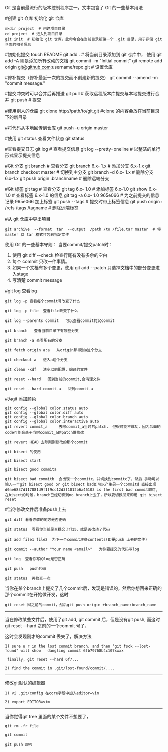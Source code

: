 Git 是当前最流行的版本控制程序之一，文本包含了 Git 的一些基本用法 

#创建 git 仓库 初始化 git 仓库

    mkdir project  # 创建项目目录 
    cd project  # 进入到项目目录 
    git init  # 初始化 git 仓库。此命令会在当前目录新建一个 .git 目录，用于存储 git 仓库的相关信息


#初始化提交
    touch README 
    git add .  # 将当前目录添加到 git 仓库中， 使用 git add -A 则是添加所有改动的文档 
    git commit  -m  "Initial commit" 
    git remote add origin  git@github.com:username/repo.git  # 设置仓库


#修补提交（修补最近一次的提交而不创建新的提交）
    git commit  --amend  -m  "commit message."

#提交冲突时可以合并后再推送
    git pull  # 获取远程版本库提交与本地提交进行合并 
    git push  # 提交

#使用别人的仓库
    git clone http://path/to/git.git  #clone 的内容会放在当前目录下的新目录

#将代码从本地回传到仓库
    git push  -u origin master

#使用 git status 查看文件状态
    git status

#查看提交日志
    git log  # 查看提交信息 
    git log  --pretty=oneline  # 以整洁的单行形式显示提交信息

#Git 分支
    git branch  # 查看分支 
    git branch  6.x- 1.x  # 添加分支 6.x-1.x 
    git branch checkout master  # 切换到主分支 
    git branch  -d  6.x- 1.x  # 删除分支 6.x-1.x 
    git push origin :branchname  # 删除远端分支

#Git 标签
    git tag  # 查看分支 
    git tag  6.x- 1.0  # 添加标签 6.x-1.0 
    git show  6.x- 1.0  # 查看标签 6.x-1.0 的信息 
    git tag  -a  6.x- 1.0 965e066  # 为之前提交的信息记录 965e066 加上标签 
    git push  --tags  # 提交时带上标签信息 
    git push origin : /refs /tags /tagname  # 删除远端标签

#从 git 仓库中导出项目

    git archive  --format  tar  --output  /path /to /file.tar master  # 将 master 以 tar 格式打包到指定文件
使用 Git 的一些基本守则： 当要commit/提交patch时：

1. 使用 git diff --check 检查行尾有没有多余的空白
2. 每个 commit 只改一件事情。
3. 如果一个文档有多个变更，使用 git add --patch 只选择文档中的部分变更进入stage
4. 写清楚 commit message





#git log 查看log

    git log -p 查看每个commit号改变了什么
    
    git log -p file  查看file改变了什么
    
    git log --parents commit   可以查看commit的父commit
    
    git branch   查看当前目录下有哪些分支
    
    git branch -a 查看所有的分支
    
    git fetch origin a:a   从origin那得到a这个分支
    
    git checkout a   进入a这个分支
    
    git clean -xdf   清空以前配置，编译的文件
    
    git reset --hard   回到当前的commit,会清理文件
    
    git reset --hard commit-a   回到commit-a

 

#为git 添加颜色

    git config --global color.status auto  
    git config --global color.diff auto  
    git config --global color.branch auto  
    git config --global color.interactive auto  
    git revert commit_a     去除commit_a当时的patch， 但很可能不成功，因为后面的code可能会基于当时commit_a的patch做修改
    
    git revert HEAD 去除刚刚修改的那个commit 
    
    git bisect 的使用
    
    git bisect start
    
    git bisect good commita

    git bisect bad commitb  会出现一个commitc，并切换到commitc了，然后 手动可以输入一个git bisect good or git bisect bad即可以产生另一个commitd 直接出现 d0ae6837d117881d9f1f9cc12d3f1012b6a46103 is the first bad commit即可,  在bisect的时候，branch已经切换到no branch上去了，所以要切换回来即用 git bisect reset
    
     

#当你修改文件后准备push上去

    git diff 看看你改的地方是否正确 
    
    git status  看看你当前是否提交了代码，或是否改动了代码
    
    git add file1 file2  为下一个commit准备contents(即要push 上去的文件)
    
    git commit --author "Your name <email>"   为你要提交的代码写log
    
    git log  查看你写的log是否正确
    
    git push   push代码
    
    git status  再检查一次

 

当你在某个branch上提交了几个commit后，发现是错误的，然后你想回来正确的那个commit在开始做开发，这时

    git reset 回之前的commit，然后git push origin +branch_name:branch_name
 

---------------------------------------------------------------------------------------------------

当在修改某些文件后，使用了git add, git commit 后，但是没有git push, 而这时git reset --hard 之前的一个commit 号了，

这时会发现刚才的commit 丢失了，解决方法

    1) sure u r in the lost commit branch, and then "git fsck --lost-found" will show   dangling commit 6fb79768b4c107xxxx
    
     finally, git reset --hard 6f7...
    
    2) find the commit in .git/lost-found/commit/....

---------------------------------------------------------------------------------------------------

修改git默认的编辑器

    1) vi .git/config 在core字段中加入editor=vim 
    
    2) export EDITOR=vim

--------------------------------------------------------------------------------------------------- 

当你觉得git tree 里面的某个文件不想要了，
    
    git rm -fr file
    
    git commit
    
    git push 即可
